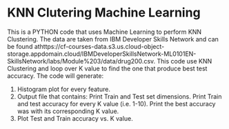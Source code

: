 # KNN Clutering Machine Learning
This is a PYTHON code that uses Machine Learning to perform KNN Clustering.
The data are taken from IBM Developer Skills Network and can be found athttps://cf-courses-data.s3.us.cloud-object-storage.appdomain.cloud/IBMDeveloperSkillsNetwork-ML0101EN-SkillsNetwork/labs/Module%203/data/drug200.csv. 
This code use KNN Clustering and loop over K value to find the one that produce best test accuracy. 
The code will generate: 
1) Histogram plot for every feature. 
2) Output file that contains:
   Print Train and Test set dimensions.
   Print Train and test accuracy for every K value (i.e. 1-10).
   Print the best accuracy was with its corresponding K value.
3) Plot Test and Train accuracy vs. K value.    
